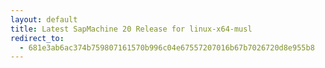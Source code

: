 ```yaml
---
layout: default
title: Latest SapMachine 20 Release for linux-x64-musl
redirect_to:
  - 681e3ab6ac374b759807161570b996c04e67557207016b67b7026720d8e955b8
---
```

